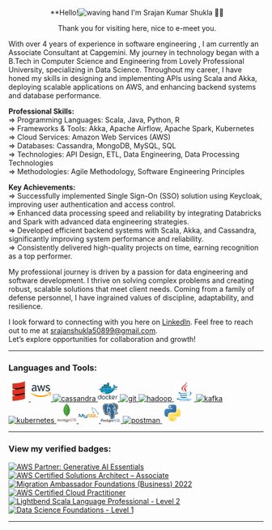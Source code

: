 <p align="center">️ **Hello!<img src="https://raw.githubusercontent.com/KarthikNayak024/KarthikNayak024/master/assets/wave.gif" alt="waving hand" width="30px"> I'm Srajan Kumar Shukla 🎯️🚀️</p>
<p align="center">️ Thank you for visiting here, nice to e-meet you. </p>

With over 4 years of experience in software engineering , I am currently an Associate Consultant at Capgemini. My journey in technology began with a B.Tech in Computer Science and Engineering from Lovely Professional University, specializing in Data Science. Throughout my career, I have honed my skills in designing and implementing APIs using Scala and Akka, deploying scalable applications on AWS, and enhancing backend systems and database performance.

<b>Professional Skills:</b>
<br>=> Programming Languages: Scala, Java, Python, R
<br>=> Frameworks & Tools: Akka, Apache Airflow, Apache Spark, Kubernetes
<br>=> Cloud Services: Amazon Web Services (AWS)
<br>=> Databases: Cassandra, MongoDB, MySQL, SQL
<br>=> Technologies: API Design, ETL, Data Engineering, Data Processing Technologies
<br>=> Methodologies: Agile Methodology, Software Engineering Principles

<b>Key Achievements:</b>
<br>=> Successfully implemented Single Sign-On (SSO) solution using Keycloak, improving user authentication and access control.
<br>=> Enhanced data processing speed and reliability by integrating Databricks and Spark with advanced data engineering strategies.
<br>=> Developed efficient backend systems with Scala, Akka, and Cassandra, significantly improving system performance and reliability.
<br>=> Consistently delivered high-quality projects on time, earning recognition as a top performer.

My professional journey is driven by a passion for data engineering and software development. I thrive on solving complex problems and creating robust, scalable solutions that meet client needs. Coming from a family of defense personnel, I have ingrained values of discipline, adaptability, and resilience.

I look forward to connecting with you here on <a href="https://www.linkedin.com/in/srajan-shukla/">LinkedIn</a>. Feel free to reach out to me at srajanshukla50899@gmail.com. 
<br>Let’s explore opportunities for collaboration and growth!

---

<h3 align="left">Languages and Tools:</h3>
<p align="left"> <a href="https://www.scala-lang.org" target="_blank" rel="noreferrer"> <img src="https://raw.githubusercontent.com/devicons/devicon/master/icons/scala/scala-original.svg" alt="scala" width="40" height="40"/> </a> <a href="https://aws.amazon.com" target="_blank" rel="noreferrer"> <img src="https://raw.githubusercontent.com/devicons/devicon/master/icons/amazonwebservices/amazonwebservices-original-wordmark.svg" alt="aws" width="40" height="40"/> </a> <a href="https://cassandra.apache.org/" target="_blank" rel="noreferrer"> <img src="https://www.vectorlogo.zone/logos/apache_cassandra/apache_cassandra-icon.svg" alt="cassandra" width="40" height="40"/> </a> <a href="https://www.docker.com/" target="_blank" rel="noreferrer"> <img src="https://raw.githubusercontent.com/devicons/devicon/master/icons/docker/docker-original-wordmark.svg" alt="docker" width="40" height="40"/> </a> <a href="https://git-scm.com/" target="_blank" rel="noreferrer"> <img src="https://www.vectorlogo.zone/logos/git-scm/git-scm-icon.svg" alt="git" width="40" height="40"/> </a> <a href="https://hadoop.apache.org/" target="_blank" rel="noreferrer"> <img src="https://www.vectorlogo.zone/logos/apache_hadoop/apache_hadoop-icon.svg" alt="hadoop" width="40" height="40"/> </a> <a href="https://www.java.com" target="_blank" rel="noreferrer"> <img src="https://raw.githubusercontent.com/devicons/devicon/master/icons/java/java-original.svg" alt="java" width="40" height="40"/> </a> <a href="https://kafka.apache.org/" target="_blank" rel="noreferrer"> <img src="https://www.vectorlogo.zone/logos/apache_kafka/apache_kafka-icon.svg" alt="kafka" width="40" height="40"/> </a> <a href="https://kubernetes.io" target="_blank" rel="noreferrer"> <img src="https://www.vectorlogo.zone/logos/kubernetes/kubernetes-icon.svg" alt="kubernetes" width="40" height="40"/> </a> <a href="https://www.mongodb.com/" target="_blank" rel="noreferrer"> <img src="https://raw.githubusercontent.com/devicons/devicon/master/icons/mongodb/mongodb-original-wordmark.svg" alt="mongodb" width="40" height="40"/> </a> <a href="https://www.mysql.com/" target="_blank" rel="noreferrer"> <img src="https://raw.githubusercontent.com/devicons/devicon/master/icons/mysql/mysql-original-wordmark.svg" alt="mysql" width="40" height="40"/> </a> <a href="https://www.postgresql.org" target="_blank" rel="noreferrer"> <img src="https://raw.githubusercontent.com/devicons/devicon/master/icons/postgresql/postgresql-original-wordmark.svg" alt="postgresql" width="40" height="40"/> </a> <a href="https://postman.com" target="_blank" rel="noreferrer"> <img src="https://www.vectorlogo.zone/logos/getpostman/getpostman-icon.svg" alt="postman" width="40" height="40"/> </a> <a href="https://www.python.org" target="_blank" rel="noreferrer"> <img src="https://raw.githubusercontent.com/devicons/devicon/master/icons/python/python-original.svg" alt="python" width="40" height="40"/> </a>  </p>

---
<h3 align="left">View my verified badges:</h3>

<!--START_SECTION:badges-->
[![AWS Partner: Generative AI Essentials](https://images.credly.com/size/110x110/images/145a5de8-7390-4d57-b4cb-a10e2f9394e2/image.png)](http://www.credly.com/badges/b0ffdf4f-127c-45c9-8d0a-6d3afe628db9 "AWS Partner: Generative AI Essentials")
[![AWS Certified Solutions Architect – Associate](https://images.credly.com/size/110x110/images/0e284c3f-5164-4b21-8660-0d84737941bc/image.png)](http://www.credly.com/badges/5b9f6717-c9a4-48c3-b937-2529382808ea "AWS Certified Solutions Architect – Associate")
[![Migration Ambassador Foundations (Business) 2022](https://images.credly.com/size/110x110/images/c2a04bd2-62d5-4b12-9188-5280fa77e5d6/image.png)](http://www.credly.com/badges/0c8ea99b-e72b-4a00-ae79-dd7eaf8ceb17 "Migration Ambassador Foundations (Business) 2022")
[![AWS Certified Cloud Practitioner](https://images.credly.com/size/110x110/images/00634f82-b07f-4bbd-a6bb-53de397fc3a6/image.png)](http://www.credly.com/badges/24f8e2de-2505-467b-bfc3-d3632fffb04c "AWS Certified Cloud Practitioner")
[![Lightbend Scala Language Professional - Level 2](https://images.credly.com/size/110x110/images/848cb2dd-975a-4681-9494-66aaea1def3a/LSL-P-badge-verified.png)](http://www.credly.com/badges/2beaae47-b2f5-4988-b802-9e0e6bc1d177 "Lightbend Scala Language Professional - Level 2")
[![Data Science Foundations - Level 1](https://images.credly.com/size/110x110/images/5ca7b236-6105-4154-ba22-c8ae12ec1d8c/Data_Sci_Found_Level_1_-_CC_-_2019.png)](http://www.credly.com/badges/b50d8843-7fd7-45f2-987b-be78fe433c5e "Data Science Foundations - Level 1")
<!--END_SECTION:badges-->

---
